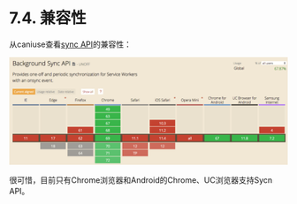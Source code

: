 # 7.4. 兼容性

从caniuse查看[sync API](https://caniuse.com/#search=background%20sync)的兼容性：

![](../images/syncUse.png)

很可惜，目前只有Chrome浏览器和Android的Chrome、UC浏览器支持Sycn API。